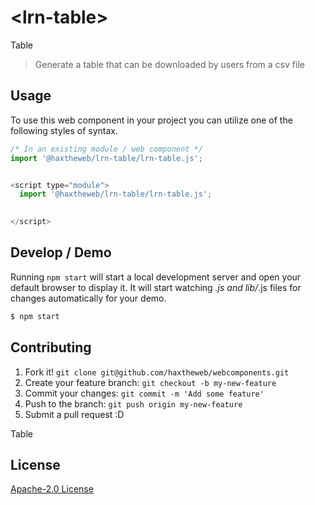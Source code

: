 # &lt;lrn-table&gt;

Table
> Generate a table that can be downloaded by users from a csv file

## Usage
To use this web component in your project you can utilize one of the following styles of syntax.

```js
/* In an existing module / web component */
import '@haxtheweb/lrn-table/lrn-table.js';


<script type="module">
  import '@haxtheweb/lrn-table/lrn-table.js';

  
</script>
```

## Develop / Demo
Running `npm start` will start a local development server and open your default browser to display it. It will start watching *.js and lib/*.js files for changes automatically for your demo.
```bash
$ npm start
```


## Contributing

1. Fork it! `git clone git@github.com/haxtheweb/webcomponents.git`
2. Create your feature branch: `git checkout -b my-new-feature`
3. Commit your changes: `git commit -m 'Add some feature'`
4. Push to the branch: `git push origin my-new-feature`
5. Submit a pull request :D

Table

## License
[Apache-2.0 License](http://opensource.org/licenses/Apache-2.0)